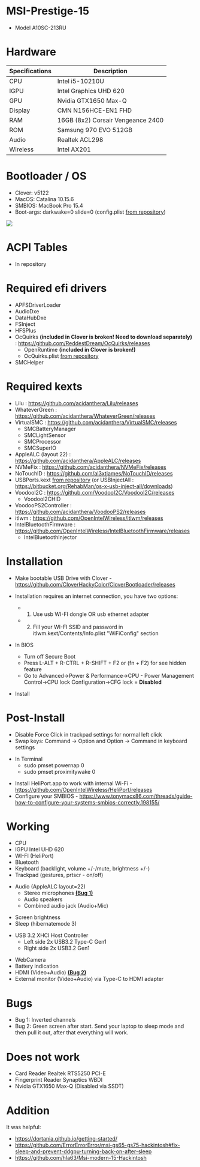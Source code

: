 # MSI-Prestige-15
- Model A10SC-213RU

# Hardware
|Specifications | Description|
|-|-|
|CPU       | Intel i5-10210U|
|IGPU      | Intel Graphics UHD 620|
|GPU       | Nvidia GTX1650 Max-Q
|Display   | CMN N156HCE-EN1 FHD
|RAM       | 16GB (8x2) Corsair Vengeance 2400|
|ROM       | Samsung 970 EVO 512GB|
|Audio     | Realtek ACL298|
|Wireless  | Intel AX201|

# Bootloader / OS
- Clover: v5122
- MacOS: Catalina 10.15.6
- SMBIOS: MacBook Pro 15.4
- Boot-args: darkwake=0 slide=0 (config.plist [from repository](https://github.com/KerKerOgh/MSI-Prestige-15-Hackintosh/blob/master/Configs/config.plist))

<img src="https://github.com/KerKerOgh/MSI-Prestige-15-Hackintosh/blob/master/Screenshot.png/">

# ACPI Tables
- In repository

# Required efi drivers
- APFSDriverLoader
- AudioDxe
- DataHubDxe
- FSInject
- HFSPlus
- OcQuirks **(included in Clover is broken! Need to download separately)** : https://github.com/ReddestDream/OcQuirks/releases
  - OpenRuntime **(included in Clover is broken!)**
  + OcQuirks.plist [from repository](https://github.com/KerKerOgh/MSI-Prestige-15-Hackintosh/blob/master/Configs/OcQuirks.plist)
- SMCHelper

# Required kexts
- Lilu : https://github.com/acidanthera/Lilu/releases
- WhateverGreen : https://github.com/acidanthera/WhateverGreen/releases
- VirtualSMC : https://github.com/acidanthera/VirtualSMC/releases
  - SMCBatteryManager
  - SMCLightSensor
  - SMCProcessor
  - SMCSuperIO
- AppleALC (layout 22) : https://github.com/acidanthera/AppleALC/releases
- NVMeFix : https://github.com/acidanthera/NVMeFix/releases
- NoTouchID : https://github.com/al3xtjames/NoTouchID/releases
- USBPorts.kext [from repository](https://github.com/KerKerOgh/MSI-Prestige-15-Hackintosh/tree/master/Kexts) (or USBInjectAll : https://bitbucket.org/RehabMan/os-x-usb-inject-all/downloads)
- Voodool2C : https://github.com/VoodooI2C/VoodooI2C/releases
  - Voodool2CHID
- VoodooPS2Controller : https://github.com/acidanthera/VoodooPS2/releases
- itlwm : https://github.com/OpenIntelWireless/itlwm/releases
- IntelBluetoothFirmware : https://github.com/OpenIntelWireless/IntelBluetoothFirmware/releases
  - IntelBluetoothInjector

# Installation
- Make bootable USB Drive with Clover \- https://github.com/CloverHackyColor/CloverBootloader/releases

* Installation requires an internet connection, you have two options:
  * 1. Use usb WI-FI dongle OR usb ethernet adapter
  * 2. Fill your WI-FI SSID and password in itlwm.kext/Contents/Info.plist "WiFiConfig" section

* In BIOS
  * Turn off Secure Boot
  * Press L-ALT + R-CTRL + R-SHIFT + F2 or (fn + F2) for see hidden feature
  * Go to Advanced->Power & Performance->CPU - Power Management Control->CPU lock Configuration->CFG lock = **Disabled**

- Install

# Post-Install
- Disable Force Click in trackpad settings for normal left click
- Swap keys: Command -> Option and Option -> Command in keyboard settings
* In Terminal
  * sudo pmset powernap 0
  * sudo pmset proximitywake 0
- Install HeliPort.app to work with internal Wi-Fi \- https://github.com/OpenIntelWireless/HeliPort/releases
- Configure your SMBIOS \- https://www.tonymacx86.com/threads/guide-how-to-configure-your-systems-smbios-correctly.198155/

# Working
- CPU
- IGPU Intel UHD 620
- WI-FI (HeliPort)
- Bluetooth
- Keyboard (backlight, volume +/-/mute, brightness +/-)
- Trackpad (gestures, prtscr - on/off)
* Audio (AppleALC layout=22)
  * Stereo microphones [**(Bug 1)**](#Bugs)
  * Audio speakers
  * Combined audio jack (Audio+Mic)
- Screen brightness
- Sleep (hibernatemode 3)
* USB 3.2 XHCI Host Controller 
  * Left side 2x USB3.2 Type-C Gen1
  * Right side 2x USB3.2 Gen1
- WebCamera
- Battery indication
- HDMI (Video+Audio) [**(Bug 2)**](#Bugs)
- External monitor (Video+Audio) via Type-C to HDMI adapter  

# Bugs
- Bug 1: Inverted channels
- Bug 2: Green screen after start. Send your laptop to sleep mode and then pull it out, after that everything will work.

# Does not work
- Card Reader Realtek RTS5250 PCI-E
- Fingerprint Reader Synaptics WBDI
- Nvidia GTX1650 Max-Q (Disabled via SSDT)

# Addition
It was helpful:
- https://dortania.github.io/getting-started/
- https://github.com/ErrorErrorError/msi-gs65-gs75-hackintosh#fix-sleep-and-prevent-ddgpu-turning-back-on-after-sleep
- https://github.com/hla63/Msi-modern-15-Hackintosh
